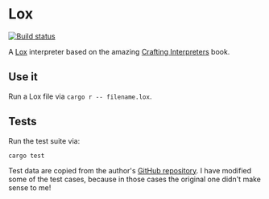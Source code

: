 # Lox

[![Build status](https://github.com/smbl64/lox/actions/workflows/ci.yml/badge.svg)](https://github.com/smbl64/lox/actions/workflows/ci.yml)

A [Lox][lox] interpreter based on the amazing [Crafting Interpreters][book] book.

## Use it

Run a Lox file via `cargo r -- filename.lox`.

## Tests

Run the test suite via:

```
cargo test
```

Test data are copied from the author's [GitHub repository][test-data]. I have modified some of the test cases, because in those cases the original one didn't make sense to me!

[book]: http://craftinginterpreters.com/contents.html
[lox]: http://craftinginterpreters.com/the-lox-language.html
[test-data]: https://github.com/munificent/craftinginterpreters/tree/master/test
